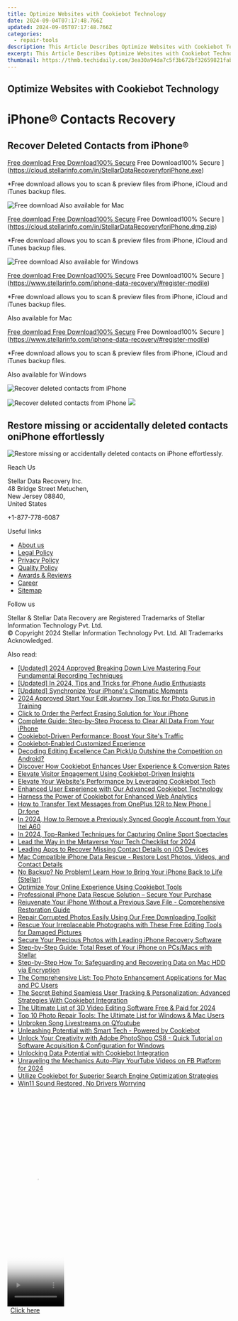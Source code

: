 ```yaml
---
title: Optimize Websites with Cookiebot Technology
date: 2024-09-04T07:17:48.766Z
updated: 2024-09-05T07:17:48.766Z
categories:
  - repair-tools
description: This Article Describes Optimize Websites with Cookiebot Technology
excerpt: This Article Describes Optimize Websites with Cookiebot Technology
thumbnail: https://thmb.techidaily.com/3ea30a94da7c5f3b672bf32659821fab72659fd65daa52ec202327286beb0f0f.jpg
---
```


## Optimize Websites with Cookiebot Technology

# iPhone® Contacts Recovery

## Recover Deleted Contacts from iPhone®

[Free download Free Download100% Secure](https://www.stellarinfo.com/gdc/iphone-recovery/images/win.png) Free Download100% Secure ](https://cloud.stellarinfo.com/in/StellarDataRecoveryforiPhone.exe)

 \*Free download allows you to scan & preview files from iPhone, iCloud and iTunes backup files.

![Free download](https://www.stellarinfo.com/gdc/iphone-recovery/images/small-apple.png) Also available for Mac

[Free download Free Download100% Secure](https://www.stellarinfo.com/gdc/iphone-recovery/images/mac.png) Free Download100% Secure ](https://cloud.stellarinfo.com/in/StellarDataRecoveryforiPhone.dmg.zip)

 \*Free download allows you to scan & preview files from iPhone, iCloud and iTunes backup files.

![Free download](https://www.stellarinfo.com/gdc/iphone-recovery/images/small-windows.png) Also available for Windows

[Free download Free Download100% Secure](https://www.stellarinfo.com/gdc/iphone-recovery/images/win.png) Free Download100% Secure ](https://www.stellarinfo.com/iphone-data-recovery/#register-modile)

 \*Free download allows you to scan & preview files from iPhone, iCloud and iTunes backup files.

 Also available for Mac

[Free download Free Download100% Secure](https://www.stellarinfo.com/gdc/iphone-recovery/images/mac.png) Free Download100% Secure ](https://www.stellarinfo.com/iphone-data-recovery/#register-modile)

 \*Free download allows you to scan & preview files from iPhone, iCloud and iTunes backup files.

 Also available for Windows

![Recover deleted contacts
from iPhone](https://www.stellarinfo.com/iphone-data-recovery/images/contact2.png)

![Recover deleted contacts
from iPhone](https://www.stellarinfo.com/iphone-data-recovery/images/contacts.png) ![](https://www.stellarinfo.com/iphone-data-recovery/iphone-recovery/images/bg1-old.png)

## Restore missing or accidentally deleted contacts oniPhone effortlessly

![Restore missing or accidentally deleted contacts on
iPhone effortlessly.](https://www.stellarinfo.com/iphone-data-recovery/images/iphone-contact-icon.png)

Reach Us

 Stellar Data Recovery Inc.  
 48 Bridge Street Metuchen,  
 New Jersey 08840,  
 United States

+1-877-778-6087

Useful links

* [About us](https://tools.techidaily.com/stellardata-recovery/buy-now/)
* [Legal Policy](https://tools.techidaily.com/stellardata-recovery/buy-now/)
* [Privacy Policy](https://tools.techidaily.com/stellardata-recovery/buy-now/)
* [Quality Policy](https://tools.techidaily.com/stellardata-recovery/buy-now/)
* [Awards & Reviews](https://tools.techidaily.com/stellardata-recovery/buy-now/)
* [Career](https://tools.techidaily.com/stellardata-recovery/buy-now/)
* [Sitemap](https://www.stellarinfo.com/sitemap.php)

Follow us

[](https://www.facebook.com/stellarinfo) [](https://twitter.com/stellarinfo) [](https://www.linkedin.com/company/stellardatarecovery/) [](https://www.youtube.com/user/stellarite)

 Stellar & Stellar Data Recovery are Registered Trademarks of Stellar Information Technology Pvt. Ltd.  
 © Copyright 2024 Stellar Information Technology Pvt. Ltd. All Trademarks Acknowledged.

<ins class="adsbygoogle"
     style="display:block"
     data-ad-format="autorelaxed"
     data-ad-client="ca-pub-7571918770474297"
     data-ad-slot="1223367746"></ins>



<ins class="adsbygoogle"
     style="display:block"
     data-ad-client="ca-pub-7571918770474297"
     data-ad-slot="8358498916"
     data-ad-format="auto"
     data-full-width-responsive="true"></ins>

<span class="atpl-alsoreadstyle">Also read:</span>
<div><ul>
<li><a href="https://screen-video-capture.techidaily.com/updated-2024-approved-breaking-down-live-mastering-four-fundamental-recording-techniques/"><u>[Updated] 2024 Approved  Breaking Down Live  Mastering Four Fundamental Recording Techniques</u></a></li>
<li><a href="https://fox-helps.techidaily.com/updated-in-2024-tips-and-tricks-for-iphone-audio-enthusiasts/"><u>[Updated] In 2024, Tips and Tricks for iPhone Audio Enthusiasts</u></a></li>
<li><a href="https://some-approaches.techidaily.com/updated-synchronize-your-iphones-cinematic-moments/"><u>[Updated] Synchronize Your iPhone's Cinematic Moments</u></a></li>
<li><a href="https://extra-support.techidaily.com/2024-approved-start-your-edit-journey-top-tips-for-photo-gurus-in-training/"><u>2024 Approved  Start Your Edit Journey  Top Tips for Photo Gurus in Training</u></a></li>
<li><a href="https://data-safeguard.techidaily.com/click-to-order-the-perfect-erasing-solution-for-your-iphone/"><u>Click to Order the Perfect Erasing Solution for Your iPhone</u></a></li>
<li><a href="https://data-safeguard.techidaily.com/complete-guide-step-by-step-process-to-clear-all-data-from-your-iphone/"><u>Complete Guide: Step-by-Step Process to Clear All Data From Your iPhone</u></a></li>
<li><a href="https://data-safeguard.techidaily.com/cookiebot-driven-performance-boost-your-sites-traffic/"><u>Cookiebot-Driven Performance: Boost Your Site's Traffic</u></a></li>
<li><a href="https://data-safeguard.techidaily.com/cookiebot-enabled-customized-experience/"><u>Cookiebot-Enabled Customized Experience</u></a></li>
<li><a href="https://fox-http.techidaily.com/decoding-editing-excellence-can-pickup-outshine-the-competition-on-android/"><u>Decoding Editing Excellence  Can PickUp Outshine the Competition on Android?</u></a></li>
<li><a href="https://data-safeguard.techidaily.com/discover-how-cookiebot-enhances-user-experience-and-conversion-rates/"><u>Discover How Cookiebot Enhances User Experience & Conversion Rates</u></a></li>
<li><a href="https://data-safeguard.techidaily.com/elevate-visitor-engagement-using-cookiebot-driven-insights/"><u>Elevate Visitor Engagement Using Cookiebot-Driven Insights</u></a></li>
<li><a href="https://data-safeguard.techidaily.com/elevate-your-websites-performance-by-leveraging-cookiebot-tech/"><u>Elevate Your Website's Performance by Leveraging Cookiebot Tech</u></a></li>
<li><a href="https://data-safeguard.techidaily.com/enhanced-user-experience-with-our-advanced-cookiebot-technology/"><u>Enhanced User Experience with Our Advanced Cookiebot Technology</u></a></li>
<li><a href="https://data-safeguard.techidaily.com/harness-the-power-of-cookiebot-for-enhanced-web-analytics/"><u>Harness the Power of Cookiebot for Enhanced Web Analytics</u></a></li>
<li><a href="https://android-transfer.techidaily.com/how-to-transfer-text-messages-from-oneplus-12r-to-new-phone-drfone-by-drfone-transfer-from-android-transfer-from-android/"><u>How to Transfer Text Messages from OnePlus 12R to New Phone | Dr.fone</u></a></li>
<li><a href="https://unlock-android.techidaily.com/in-2024-how-to-remove-a-previously-synced-google-account-from-your-itel-a60-by-drfone-android/"><u>In 2024, How to Remove a Previously Synced Google Account from Your Itel A60</u></a></li>
<li><a href="https://screen-capture.techidaily.com/in-2024-top-ranked-techniques-for-capturing-online-sport-spectacles/"><u>In 2024, Top-Ranked Techniques for Capturing Online Sport Spectacles</u></a></li>
<li><a href="https://extra-approaches.techidaily.com/lead-the-way-in-the-metaverse-your-tech-checklist-for-2024/"><u>Lead the Way in the Metaverse  Your Tech Checklist for 2024</u></a></li>
<li><a href="https://data-safeguard.techidaily.com/leading-apps-to-recover-missing-contact-details-on-ios-devices/"><u>Leading Apps to Recover Missing Contact Details on iOS Devices</u></a></li>
<li><a href="https://data-safeguard.techidaily.com/mac-compatible-iphone-data-rescue-restore-lost-photos-videos-and-contact-details/"><u>Mac Compatible iPhone Data Rescue - Restore Lost Photos, Videos, and Contact Details</u></a></li>
<li><a href="https://data-safeguard.techidaily.com/no-backup-no-problem-learn-how-to-bring-your-iphone-back-to-life-stellar/"><u>No Backup? No Problem! Learn How to Bring Your iPhone Back to Life (Stellar)</u></a></li>
<li><a href="https://data-safeguard.techidaily.com/optimize-your-online-experience-using-cookiebot-tools/"><u>Optimize Your Online Experience Using Cookiebot Tools</u></a></li>
<li><a href="https://data-safeguard.techidaily.com/professional-iphone-data-rescue-solution-secure-your-purchase/"><u>Professional iPhone Data Rescue Solution – Secure Your Purchase</u></a></li>
<li><a href="https://data-safeguard.techidaily.com/rejuvenate-your-iphone-without-a-previous-save-file-comprehensive-restoration-guide/"><u>Rejuvenate Your iPhone Without a Previous Save File - Comprehensive Restoration Guide</u></a></li>
<li><a href="https://data-safeguard.techidaily.com/repair-corrupted-photos-easily-using-our-free-downloading-toolkit/"><u>Repair Corrupted Photos Easily Using Our Free Downloading Toolkit</u></a></li>
<li><a href="https://data-safeguard.techidaily.com/rescue-your-irreplaceable-photographs-with-these-free-editing-tools-for-damaged-pictures/"><u>Rescue Your Irreplaceable Photographs with These Free Editing Tools for Damaged Pictures</u></a></li>
<li><a href="https://data-safeguard.techidaily.com/secure-your-precious-photos-with-leading-iphone-recovery-software/"><u>Secure Your Precious Photos with Leading iPhone Recovery Software</u></a></li>
<li><a href="https://data-safeguard.techidaily.com/step-by-step-guide-total-reset-of-your-iphone-on-pcsmacs-with-stellar/"><u>Step-by-Step Guide: Total Reset of Your iPhone on PCs/Macs with Stellar</u></a></li>
<li><a href="https://data-safeguard.techidaily.com/step-by-step-how-to-safeguarding-and-recovering-data-on-mac-hdd-via-encryption/"><u>Step-by-Step How To: Safeguarding and Recovering Data on Mac HDD via Encryption</u></a></li>
<li><a href="https://data-safeguard.techidaily.com/the-comprehensive-list-top-photo-enhancement-applications-for-mac-and-pc-users/"><u>The Comprehensive List: Top Photo Enhancement Applications for Mac and PC Users</u></a></li>
<li><a href="https://data-safeguard.techidaily.com/the-secret-behind-seamless-user-tracking-and-personalization-advanced-strategies-with-cookiebot-integration/"><u>The Secret Behind Seamless User Tracking & Personalization: Advanced Strategies With Cookiebot Integration</u></a></li>
<li><a href="https://video-creation-software.techidaily.com/the-ultimate-list-of-3d-video-editing-software-free-and-paid-for-2024/"><u>The Ultimate List of 3D Video Editing Software Free & Paid for 2024</u></a></li>
<li><a href="https://data-safeguard.techidaily.com/top-10-photo-repair-tools-the-ultimate-list-for-windows-and-mac-users/"><u>Top 10 Photo Repair Tools: The Ultimate List for Windows & Mac Users</u></a></li>
<li><a href="https://tiktok-videos.techidaily.com/unbroken-song-livestreams-on-qyoutube/"><u>Unbroken Song Livestreams on QYoutube</u></a></li>
<li><a href="https://data-safeguard.techidaily.com/unleashing-potential-with-smart-tech-powered-by-cookiebot/"><u>Unleashing Potential with Smart Tech - Powered by Cookiebot</u></a></li>
<li><a href="https://data-safeguard.techidaily.com/unlock-your-creativity-with-adobe-photoshop-cs8-quick-tutorial-on-software-acquisition-and-configuration-for-windows/"><u>Unlock Your Creativity with Adobe PhotoShop CS8 - Quick Tutorial on Software Acquisition & Configuration for Windows</u></a></li>
<li><a href="https://data-safeguard.techidaily.com/unlocking-data-potential-with-cookiebot-integration/"><u>Unlocking Data Potential with Cookiebot Integration</u></a></li>
<li><a href="https://facebook-clips.techidaily.com/unraveling-the-mechanics-auto-play-yourtube-videos-on-fb-platform-for-2024/"><u>Unraveling the Mechanics  Auto-Play YourTube Videos on FB Platform for 2024</u></a></li>
<li><a href="https://data-safeguard.techidaily.com/utilize-cookiebot-for-superior-search-engine-optimization-strategies/"><u>Utilize Cookiebot for Superior Search Engine Optimization Strategies</u></a></li>
<li><a href="https://driver-error.techidaily.com/win11-sound-restored-no-drivers-worrying/"><u>Win11 Sound Restored, No Drivers Worrying</u></a></li>
</ul></div>

<!-- affiliate ads begin -->
<span id="1977032">
					<video width="128" height="480" style="cursor:pointer"
           poster="//a.impactradius-go.com/display-clicktoplayimage/1977032.png"
           onclick="if(!this.playClicked){this.play();this.setAttribute('controls',true);this.playClicked=true;}">
	   <source src="//a.impactradius-go.com/display-ad/22993-1977032">
	   <img src="//a.impactradius-go.com/display-clicktoplayimage/1977032.png" style="border: none; height: 100%; width: 100%; object-fit: contain">
	</video>
	<div style="width:80px;text-align:center"><a href="javascript:window.open(decodeURIComponent('https%3A%2F%2Fhomestyler.sjv.io%2Fc%2F5597632%2F1977032%2F22993'), '_blank');void(0);">Click here</a></div>
</span>
<img height="0" width="0" src="https://imp.pxf.io/i/5597632/1977032/22993" style="position:absolute;visibility:hidden;" border="0" />
<!-- affiliate ads end -->